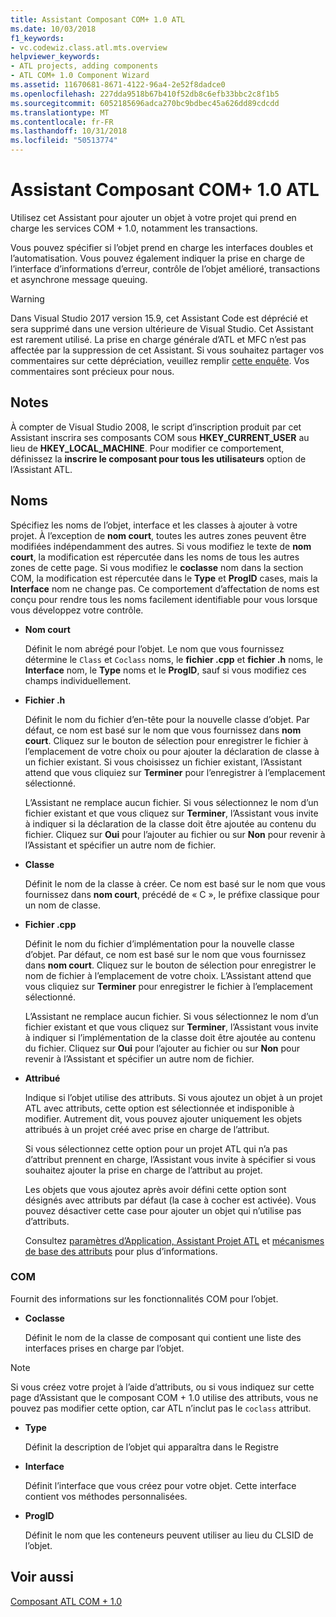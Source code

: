 ```yaml
---
title: Assistant Composant COM+ 1.0 ATL
ms.date: 10/03/2018
f1_keywords:
- vc.codewiz.class.atl.mts.overview
helpviewer_keywords:
- ATL projects, adding components
- ATL COM+ 1.0 Component Wizard
ms.assetid: 11670681-8671-4122-96a4-2e52f8dadce0
ms.openlocfilehash: 227dda9518b67b410f52db8c6efb33bbc2c8f1b5
ms.sourcegitcommit: 6052185696adca270bc9bdbec45a626dd89cdcdd
ms.translationtype: MT
ms.contentlocale: fr-FR
ms.lasthandoff: 10/31/2018
ms.locfileid: "50513774"
---
```

# <a name="atl-com-10-component-wizard"></a>Assistant Composant COM+ 1.0 ATL

Utilisez cet Assistant pour ajouter un objet à votre projet qui prend en charge les services COM + 1.0, notamment les transactions.

Vous pouvez spécifier si l’objet prend en charge les interfaces doubles et l’automatisation. Vous pouvez également indiquer la prise en charge de l’interface d’informations d’erreur, contrôle de l’objet amélioré, transactions et asynchrone message queuing.

> [!WARNING]
> Dans Visual Studio 2017 version 15.9, cet Assistant Code est déprécié et sera supprimé dans une version ultérieure de Visual Studio. Cet Assistant est rarement utilisé. La prise en charge générale d’ATL et MFC n’est pas affectée par la suppression de cet Assistant. Si vous souhaitez partager vos commentaires sur cette dépréciation, veuillez remplir [cette enquête](https://www.surveymonkey.com/r/QDWKKCN). Vos commentaires sont précieux pour nous.

## <a name="remarks"></a>Notes

À compter de Visual Studio 2008, le script d’inscription produit par cet Assistant inscrira ses composants COM sous **HKEY_CURRENT_USER** au lieu de **HKEY_LOCAL_MACHINE**. Pour modifier ce comportement, définissez la **inscrire le composant pour tous les utilisateurs** option de l’Assistant ATL.

## <a name="names"></a>Noms

Spécifiez les noms de l’objet, interface et les classes à ajouter à votre projet. À l’exception de **nom court**, toutes les autres zones peuvent être modifiées indépendamment des autres. Si vous modifiez le texte de **nom court**, la modification est répercutée dans les noms de tous les autres zones de cette page. Si vous modifiez le **coclasse** nom dans la section COM, la modification est répercutée dans le **Type** et **ProgID** cases, mais la **Interface** nom ne change pas. Ce comportement d’affectation de noms est conçu pour rendre tous les noms facilement identifiable pour vous lorsque vous développez votre contrôle.

- **Nom court**

   Définit le nom abrégé pour l’objet. Le nom que vous fournissez détermine le `Class` et `Coclass` noms, le **fichier .cpp** et **fichier .h** noms, le **Interface** nom, le **Type** noms et le **ProgID**, sauf si vous modifiez ces champs individuellement.

- **Fichier .h**

   Définit le nom du fichier d’en-tête pour la nouvelle classe d’objet. Par défaut, ce nom est basé sur le nom que vous fournissez dans **nom court**. Cliquez sur le bouton de sélection pour enregistrer le fichier à l’emplacement de votre choix ou pour ajouter la déclaration de classe à un fichier existant. Si vous choisissez un fichier existant, l’Assistant attend que vous cliquiez sur **Terminer** pour l’enregistrer à l’emplacement sélectionné.

   L’Assistant ne remplace aucun fichier. Si vous sélectionnez le nom d’un fichier existant et que vous cliquez sur **Terminer**, l’Assistant vous invite à indiquer si la déclaration de la classe doit être ajoutée au contenu du fichier. Cliquez sur **Oui** pour l’ajouter au fichier ou sur **Non** pour revenir à l’Assistant et spécifier un autre nom de fichier.

- **Classe**

   Définit le nom de la classe à créer. Ce nom est basé sur le nom que vous fournissez dans **nom court**, précédé de « C », le préfixe classique pour un nom de classe.

- **Fichier .cpp**

   Définit le nom du fichier d’implémentation pour la nouvelle classe d’objet. Par défaut, ce nom est basé sur le nom que vous fournissez dans **nom court**. Cliquez sur le bouton de sélection pour enregistrer le nom de fichier à l’emplacement de votre choix. L’Assistant attend que vous cliquiez sur **Terminer** pour enregistrer le fichier à l’emplacement sélectionné.

   L’Assistant ne remplace aucun fichier. Si vous sélectionnez le nom d’un fichier existant et que vous cliquez sur **Terminer**, l’Assistant vous invite à indiquer si l’implémentation de la classe doit être ajoutée au contenu du fichier. Cliquez sur **Oui** pour l’ajouter au fichier ou sur **Non** pour revenir à l’Assistant et spécifier un autre nom de fichier.

- **Attribué**

   Indique si l’objet utilise des attributs. Si vous ajoutez un objet à un projet ATL avec attributs, cette option est sélectionnée et indisponible à modifier. Autrement dit, vous pouvez ajouter uniquement les objets attribués à un projet créé avec prise en charge de l’attribut.

   Si vous sélectionnez cette option pour un projet ATL qui n’a pas d’attribut prennent en charge, l’Assistant vous invite à spécifier si vous souhaitez ajouter la prise en charge de l’attribut au projet.

   Les objets que vous ajoutez après avoir défini cette option sont désignés avec attributs par défaut (la case à cocher est activée). Vous pouvez désactiver cette case pour ajouter un objet qui n’utilise pas d’attributs.

   Consultez [paramètres d’Application, Assistant Projet ATL](../../atl/reference/application-settings-atl-project-wizard.md) et [mécanismes de base des attributs](../../windows/basic-mechanics-of-attributes.md) pour plus d’informations.

### <a name="com"></a>COM

Fournit des informations sur les fonctionnalités COM pour l’objet.

- **Coclasse**

   Définit le nom de la classe de composant qui contient une liste des interfaces prises en charge par l’objet.

> [!NOTE]
>  Si vous créez votre projet à l’aide d’attributs, ou si vous indiquez sur cette page d’Assistant que le composant COM + 1.0 utilise des attributs, vous ne pouvez pas modifier cette option, car ATL n’inclut pas le `coclass` attribut.

- **Type**

   Définit la description de l’objet qui apparaîtra dans le Registre

- **Interface**

   Définit l’interface que vous créez pour votre objet. Cette interface contient vos méthodes personnalisées.

- **ProgID**

   Définit le nom que les conteneurs peuvent utiliser au lieu du CLSID de l’objet.

## <a name="see-also"></a>Voir aussi

[Composant ATL COM + 1.0](../../atl/reference/adding-an-atl-com-plus-1-0-component.md)

